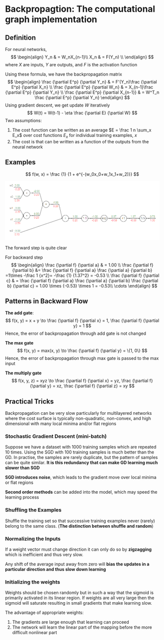 # Backpropagtion: The computational graph implementation

## Definition

For neural networks,
$$
\begin{align}
Y_n & = W_nX_{n-1}\\
X_n & = F(Y_n) \\
\end{align}
$$
where $X$ are inputs, $Y$ are outputs, and $F$ is the activation function

Using these formula, we have the backpropagation matrix
$$
\begin{align}
\frac {\partial E^p} {\partial Y_n} & = F'(Y_n)\frac {\partial E^p} {\partial X_n} \\
\frac {\partial E^p} {\partial W_n} & = X_{n-1}\frac {\partial E^p} {\partial Y_n} \\
\frac {\partial E^p} {\partial X_{n-1}} & = W^T_n \frac {\partial E^p} {\partial Y_n}
\end{align}
$$
Using gradient descent, we get update $W$ iteratively
$$
W(t) = W(t-1) - \eta \frac {\partial E} {\partial W}
$$
Two assumptions:

1. The cost function can be written as an average $E = \frac 1 n \sum_x E_x$ over cost functions $E_x$ for individual training examples, $x$
2. The cost is that can be written as a function of the outputs from the neural network


## Examples

$$
f(w, x) = \frac {1} {1 + e^{-(w_0x_0+w_1x_1+w_2)}}
$$

![](assets/backprop.png)

The forward step is quite clear

For backward step
$$
\begin{align}
\frac {\partial f} {\partial a} & = 1.00 \\
\frac {\partial f} {\partial b} &= \frac {\partial f} {\partial a} \frac {\partial a} {\partial b} =1\times -\frac 1 {x^2}= -\frac {1} {1.37^2} = -0.53 \\
\frac {\partial f} {\partial c} & = \frac {\partial f} {\partial a}  \frac {\partial a} {\partial b}  \frac {\partial b} {\partial c} = 1.00 \times {-0.53} \times 1 = -0.53\\
\cdots
\end{align}
$$

## Patterns in Backward Flow

**The add gate**: 
$$
f(x, y) = x + y \to \frac {\partial f} {\partial x} = 1, \frac {\partial f} {\partial y} = 1
$$
Hence, the error of backpropagation through add gate is not changed 

**The max gate**
$$
f(x, y) = max(x, y) \to \frac {\partial f} {\partial y} = \{1, 0\}
$$
Hence, the error of backpropagation through max gate is passed to the max input

**The multiply gate**
$$
f(x, y, z) = xyz \to \frac {\partial f} {\partial x} = yz, \frac {\partial f} {\partial y} = xz, \frac {\partial f} {\partial z} = xy 
$$

## Practical Tricks

Backpropagation can be very slow particularly for multilayered networks where the cost surface is typically non-quadratic, non-convex, and high dimensional with many local minima and/or flat regions

### Stochastic Gradient Descent (mini-batch)

Suppose we have a dataset with 1000 training samples which are repeated 10 times. Using the SGD with 100 training samples is much better than the GD. In practise, the samples are rarely duplicate, but the pattern of samples can be quite similar. **It is this redundancy that can make GD learning much slower than SGD**

**SGD introduces noise**, which leads to the gradient move over local minima or flat regions	

**Second order methods** can be added into the model, which may speed the learning process

### Shuffling the Examples

Shuffle the training set so that successive training examples never (rarely) belong to the same class. (**The distinction between shuffle and random**)

### Normalizing the Inputs

If a weight vector must change direction it can only do so by **zigzagging** which is inefficient and thus very slow.

Any shift of the average input away from zero will **bias the updates in a particular direction and thus slow down learning**

### Initializing the weights

Weights should be chosen randomly but in such a way that the sigmoid is primarily activated in its linear region. If weights are all very large then the sigmoid will saturate resulting in small gradients that make learning slow.

The advantage of appropriate weights:

1. The gradients are large enough that learning can proceed
2. The network will learn the linear part of the mapping before the more difficult nonlinear part